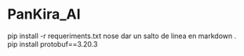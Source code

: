 # PanKira_AI
pip install -r requeriments.txt nose dar un salto de linea en markdown                           .         
pip install protobuf==3.20.3
